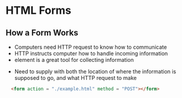 # HTML Forms

## How a Form Works
  - Computers need HTTP request to know how to communicate
  - HTTP instructs computer how to handle incoming information
  - <form> element is a great tool for collecting information
  - Need to supply <form> with both the location of where the information is supposed to go, and what HTTP request to make
  
  ```html
    <form action = "./example.html" method = "POST"></form>
  ```
